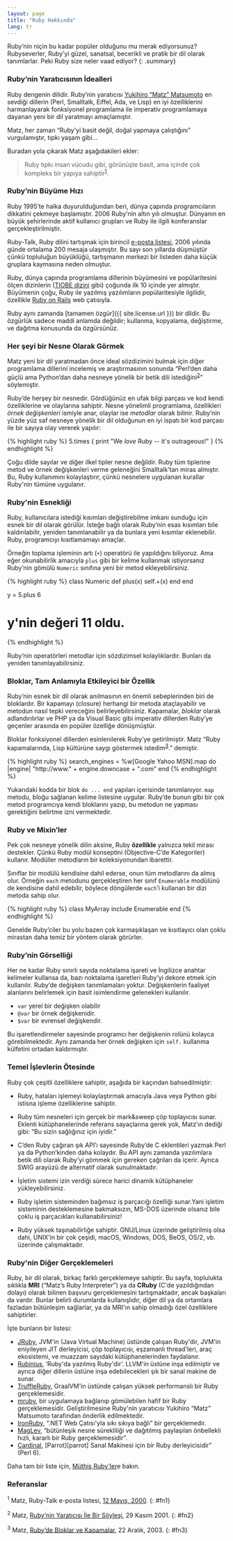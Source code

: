 ```yaml
---
layout: page
title: "Ruby Hakkında"
lang: tr
---
```


Ruby’nin niçin bu kadar popüler olduğunu mu merak ediyorsunuz?
Rubyseverler, Ruby’yi güzel, sanatsal, becerikli ve pratik bir dil
olarak tanımlarlar. Peki Ruby size neler vaad ediyor?
{: .summary}

### Ruby’nin Yaratıcısının İdealleri

Ruby dengenin dilidir. Ruby’nin yaratıcısı [Yukihiro “Matz”
Matsumoto][matz] en sevdiği dillerin (Perl, Smalltalk, Eiffel, Ada, ve
Lisp) en iyi özelliklerini harmanlayarak fonksiyonel programlama ile
imperativ programlamaya dayanan yeni bir dil yaratmayı amaçlamıştır.

Matz, her zaman “Ruby’yi basit değil, doğal yapmaya çalıştığını”
vurgulamıştır, tıpkı yaşam gibi…

Buradan yola çıkarak Matz aşağıdakileri ekler:

> Ruby tıpkı insan vücudu gibi, görünüşte basit, ama içinde çok kompleks
> bir yapıya sahiptir<sup>[1](#fn1)</sup>.

### Ruby’nin Büyüme Hızı

Ruby 1995’te halka duyurulduğundan beri, dünya çapında programcıların
dikkatini çekmeye başlamıştır. 2006 Ruby’nin altın yılı olmuştur.
Dünyanın en büyük şehirlerinde aktif kullanıcı grupları ve Ruby ile
ilgili konferanslar gerçekleştirilmiştir.

Ruby-Talk, Ruby dilini tartışmak için birincil [e-posta listesi](/tr/community/mailing-lists/), 2006 yılında günde ortalama 200 mesaja ulaşmıştır.
Bu sayı son yıllarda düşmüştür çünkü topluluğun büyüklüğü, tartışmanın merkezi bir listeden daha küçük gruplara kaymasına neden olmuştur.

Ruby, dünya çapında programlama dillerinin büyümesini ve popülaritesini ölçen dizinlerin ([TIOBE dizini][tiobe] gibi) çoğunda ilk 10 içinde yer almıştır.
Büyümenin çoğu, Ruby ile yazılmış yazılımların popülaritesiyle ilgilidir, özellikle [Ruby on Rails][ror] web çatısıyla.

Ruby aynı zamanda [tamamen özgür]({{ site.license.url }}) bir dildir.
Bu özgürlük sadece maddi anlamda değildir; kullanma, kopyalama, değiştirme, ve dağıtma konusunda da özgürsünüz.

### Her şeyi bir Nesne Olarak Görmek

Matz yeni bir dil yaratmadan önce ideal sözdizimini bulmak için diğer
programlama dillerini incelemiş ve araştırmasının sonunda “Perl’den daha
güçlü ama Python’dan daha nesneye yönelik bir betik
dili istediğini<sup>[2](#fn2)</sup>” söylemiştir.

Ruby’de herşey bir nesnedir. Gördüğünüz en ufak bilgi parçası ve kod kendi özelliklerine ve olaylarına sahiptir.
Nesne yönelimli programlama, özellikleri *örnek değişkenleri* ismiyle anar, olaylar ise *metodlar* olarak bilinir.
Ruby’nin yüzde yüz saf nesneye yönelik bir dil olduğunun en iyi ispatı bir kod parçası ile bir sayıya olay vererek yapılır:

{% highlight ruby %}
5.times { print "We *love* Ruby -- it's outrageous!" }
{% endhighlight %}

Çoğu dilde sayılar ve diğer ilkel tipler nesne değildir.
Ruby tüm tiplerine metod ve örnek değişkenleri verme geleneğini Smalltalk’tan miras almıştır.
Bu, Ruby kullanımını kolaylaştırır, çünkü nesnelere uygulanan kurallar Ruby'nin tümüne uygulanır.

### Ruby'nin Esnekliği

Ruby, kullanıcılara istediği kısımları değiştirebilme imkanı sunduğu için esnek bir dil olarak görülür.
İsteğe bağlı olarak Ruby’nin esas kısımları bile kaldırılabilir, yeniden tanımlanabilir ya da bunlara yeni kısımlar eklenebilir.
Ruby, programcıyı kısıtlamamayı amaçlar.

Örneğin toplama işleminin artı (`+`) operatörü ile yapıldığını
biliyoruz. Ama eğer okunabilirlik amacıyla `plus` gibi bir kelime
kullanmak istiyorsanız Ruby’nin gömülü `Numeric` sınıfına yeni bir metod
ekleyebilirsiniz.

{% highlight ruby %}
class Numeric
  def plus(x)
    self.+(x)
  end
end

y = 5.plus 6
# y'nin değeri 11 oldu.
{% endhighlight %}

Ruby’nin operatörleri metodlar için sözdizimsel kolaylıklardır.
Bunları da yeniden tanımlayabilirsiniz.

### Bloklar, Tam Anlamıyla Etkileyici bir Özellik

Ruby’nin esnek bir dil olarak anılmasının en önemli sebeplerinden biri
de bloklardır. Bir kapamayı (closure) herhangi bir metoda ataçlayabilir
ve metodun nasıl tepki vereceğini belirleyebilirsiniz. Kapamalar,
*bloklar* olarak adlandırılırlar ve PHP ya da Visual Basic gibi
imperativ dillerden Ruby’ye geçenler arasında en popüler özelliğe
dönüşmüştür.

Bloklar fonksiyonel dillerden esinlenilerek Ruby’ye getirilmiştir. Matz
“Ruby kapamalarında, Lisp kültürüne saygı göstermek
istedim<sup>[3](#fn3)</sup>.” demiştir.

{% highlight ruby %}
search_engines =
  %w[Google Yahoo MSN].map do |engine|
    "http://www." + engine.downcase + ".com"
  end
{% endhighlight %}

Yukarıdaki kodda bir blok `do ... end` yapıları içerisinde tanımlanıyor.
`map` metodu, bloğu sağlanan kelime listesine uygular.
Ruby’de bunun gibi bir çok metod programcıya kendi bloklarını yazıp, bu metodun ne yapması gerektiğini belirtme izni vermektedir.

### Ruby ve Mixin’ler

Pek çok nesneye yönelik dilin aksine, Ruby **özellikle** yalnızca tekil
mirası destekler. Çünkü Ruby modül konseptini (Objective-C’de
Kategoriler) kullanır. Modüller metodların bir koleksiyonundan
ibarettir.

Sınıflar bir modülü kendisine dahil ederse, onun tüm metodlarını da
almış olur. Örneğin `each` metodunu gerçekleştiren her sınıf
`Enumerable` modülünü de kendisine dahil edebilir, böylece döngülerde
`each`'i kullanan bir dizi metoda sahip olur.

{% highlight ruby %}
class MyArray
  include Enumerable
end
{% endhighlight %}

Genelde Ruby’ciler bu yolu bazen çok karmaşıklaşan ve kısıtlayıcı olan
çoklu mirastan daha temiz bir yöntem olarak görürler.

### Ruby’nin Görselliği

Her ne kadar Ruby sınırlı sayıda noktalama işareti ve İngilizce anahtar
kelimeler kullansa da, bazı noktalama işaretleri Ruby’yi dekore etmek
için kullanılır. Ruby’de değişken tanımlamaları yoktur. Değişkenlerin
faaliyet alanlarını belirlemek için basit isimlendirme gelenekleri
kullanılır.

* `var` yerel bir değişken olabilir
* `@var` bir örnek değişkenidir.
* `$var` bir evrensel değişkendir.

Bu işaretlendirmeler sayesinde programcı her değişkenin rolünü kolayca
görebilmektedir. Aynı zamanda her örnek değişken için `self.` kullanma
külfetini ortadan kaldırmıştır.

### Temel İşlevlerin Ötesinde

Ruby çok çeşitli özelliklere sahiptir, aşağıda bir kaçından
bahsedilmiştir:

* Ruby, hataları işlemeyi kolaylaştırmak amacıyla Java veya Python
  gibi istisna işleme özelliklerine sahiptir.

* Ruby tüm nesneleri için gerçek bir mark&amp;sweep çöp toplayıcısı
  sunar. Eklenti kütüphanelerinde referans sayaçlarına gerek yok,
  Matz’ın dediği gibi: “Bu sizin sağlığınız için iyidir.”

* C’den Ruby çağıran şık API’ı sayesinde Ruby’de C eklentileri yazmak
  Perl ya da Python’kinden daha kolaydır. Bu API aynı zamanda yazılımlara
  betik dili olarak Ruby’yi gömmek için gereken çağrıları da içerir.
  Ayrıca SWIG arayüzü de alternatif olarak sunulmaktadır.

* İşletim sistemi izin verdiği sürece harici dinamik kütüphaneler
  yükleyebilirsiniz.

* Ruby işletim sisteminden bağımsız iş parçacığı özelliği sunar.Yani
  işletim sisteminin desteklemesine bakmaksızın, MS-DOS üzerinde olsanız
  bile çoklu iş parçacıkları kullanabilirsiniz!

* Ruby yüksek taşınabilirliğe sahiptir. GNU/Linux üzerinde geliştirilmiş
  olsa dahi, UNIX’in bir çok çeşidi, macOS,
  Windows, DOS, BeOS, OS/2, vb. üzerinde çalışmaktadır.

### Ruby'nin Diğer Gerçeklemeleri

Ruby, bir dil olarak, birkaç farklı gerçeklemeye sahiptir.
Bu sayfa, toplulukta sıklıkla **MRI** (“Matz’s Ruby Interpreter”) ya da **CRuby** (C'de yazıldığından dolayı) olarak bilinen başvuru gerçeklemesini tartışmaktadır, ancak başkaları da vardır.
Bunlar belirli durumlarda kullanışlıdır, diğer dil ya da ortamlara fazladan bütünleşim sağlarlar, ya da MRI'ın sahip olmadığı özel özelliklere sahiptirler.

İşte bunların bir listesi:

* [JRuby][jruby], JVM'in (Java Virtual Machine) üstünde çalışan Ruby'dir, JVM'in eniyileyen JIT derleyicisi, çöp toplayıcısı, eşzamanlı thread'leri, araç ekosistemi, ve muazzam sayıdaki kütüphanelerinden faydalanır.
* [Rubinius][rubinius], ‘Ruby'da yazılmış Ruby'dir’.
  LLVM'in üstüne inşa edilmiştir ve ayrıca diğer dillerin üstüne inşa edebilecekleri şık bir sanal makine de sunar.
* [TruffleRuby][truffleruby], GraalVM'in üstünde çalışan yüksek performanslı bir Ruby gerçeklemesidir.
* [mruby][mruby], bir uygulamaya bağlanıp gömülebilen hafif bir Ruby gerçeklemesidir.
  Geliştirilmesine Ruby'nin yaratıcısı Yukihiro “Matz” Matsumoto tarafından önderlik edilmektedir.
* [IronRuby][ironruby], “.NET Web Çatısı'yla sıkı sıkıya bağlı” bir gerçeklemedir.
* [MagLev][maglev], “bütünleşik nesne sürekliliği ve dağıtılmış paylaşılan önbellekli hızlı, kararlı bir Ruby gerçeklemesidir”.
* [Cardinal][cardinal], [Parrot][parrot] Sanal Makinesi için bir Ruby derleyicisidir” (Perl 6).

Daha tam bir liste için, [Müthiş Ruby'ler][awesome-rubies]e bakın.

### Referanslar

<sup>1</sup> Matz, Ruby-Talk e-posta listesi, [12 Mayıs, 2000][blade].
{: #fn1}

<sup>2</sup> Matz, [Ruby’nin Yaratıcısı İle Bir Söyleşi][linuxdevcenter], 29 Kasım 2001.
{: #fn2}

<sup>3</sup> Matz, [Ruby’de Bloklar ve Kapamalar][artima], 22 Aralık, 2003.
{: #fn3}



[matz]: http://www.rubyist.net/~matz/
[blade]: https://blade.ruby-lang.org/ruby-talk/2773
[ror]: http://rubyonrails.org/
[linuxdevcenter]: http://www.linuxdevcenter.com/pub/a/linux/2001/11/29/ruby.html
[artima]: http://www.artima.com/intv/closures2.html
[tiobe]: http://www.tiobe.com/index.php/content/paperinfo/tpci/index.html
[jruby]: http://jruby.org
[rubinius]: http://rubini.us
[truffleruby]: https://github.com/oracle/truffleruby
[mruby]: http://www.mruby.org/
[ironruby]: http://www.ironruby.net
[maglev]: http://maglev.github.io
[cardinal]: https://github.com/parrot/cardinal
[awesome-rubies]: https://github.com/planetruby/awesome-rubies
